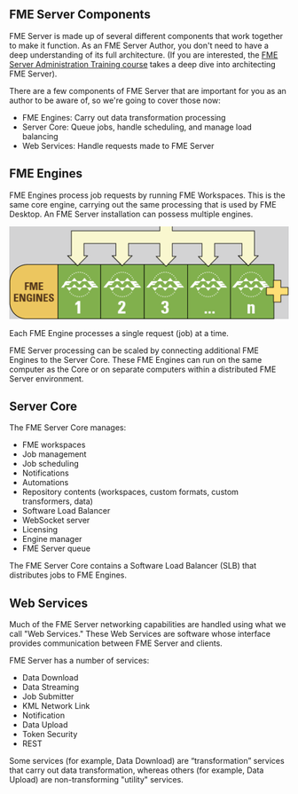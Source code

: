 ## FME Server Components ##

FME Server is made up of several different components that work together to make it function. As an FME Server Author, you don't need to have a deep understanding of its full architecture. (If you are interested, the <a href="https://www.safe.com/training/recorded/">FME Server Administration Training course</a> takes a deep dive into architecting FME Server).

There are a few components of FME Server that are important for you as an author to be aware of, so we're going to cover those now:

- FME Engines: Carry out data transformation processing
- Server Core: Queue jobs, handle scheduling, and manage load balancing
- Web Services: Handle requests made to FME Server

## FME Engines ##

FME Engines process job requests by running FME Workspaces. This is the same core engine, carrying out the same processing that is used by FME Desktop. An FME Server installation can possess multiple engines.

![](./Images/Img1.002.ServerEnginesGraphic.png)

Each FME Engine processes a single request (job) at a time.

FME Server processing can be scaled by connecting additional FME Engines to the Server Core. These FME Engines can run on the same computer as the Core or on separate computers within a distributed FME Server environment.  

## Server Core ##

The FME Server Core manages:
- FME workspaces
- Job management
- Job scheduling
- Notifications
- Automations
- Repository contents (workspaces, custom formats, custom transformers, data)
- Software Load Balancer
- WebSocket server
- Licensing
- Engine manager
- FME Server queue

The FME Server Core contains a Software Load Balancer (SLB) that distributes jobs to FME Engines.

## Web Services ##

Much of the FME Server networking capabilities are handled using what we call "Web Services." These Web Services are software whose interface provides communication between FME Server and clients.

FME Server has a number of services:

- Data Download
- Data Streaming
- Job Submitter
- KML Network Link
- Notification
- Data Upload
- Token Security
- REST

Some services (for example, Data Download) are “transformation” services that carry out data transformation, whereas others (for example, Data Upload) are non-transforming "utility" services.
